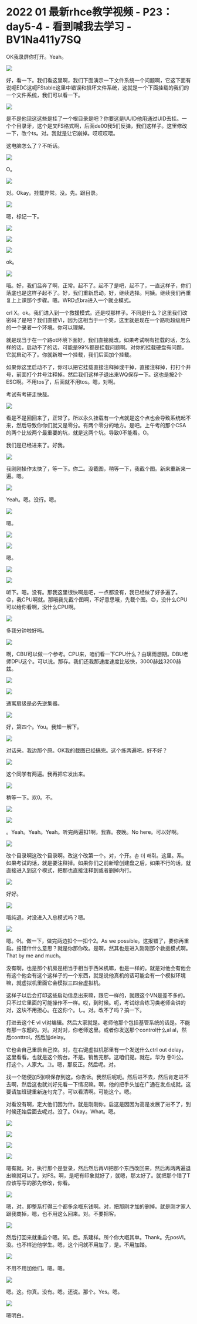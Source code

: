 # 2022 01 最新rhce教学视频 - P23：day5-4 - 看到喊我去学习 - BV1Na411y7SQ

OK我录屏你打开。Yeah。

![](img/e9ca6520bd524879514e918fac3a0387_1.png)

好，看一下。我们看这里啊，我们下面演示一下文件系统一个问题啊，它这下面有说呃EDC这呃FStable这里中错误和损坏文件系统，这就是一个下面挂载的我们的一个文件系统，我们可以看一下。



![](img/e9ca6520bd524879514e918fac3a0387_3.png)

是不是他现这这些是挂了一个根目录是吧？你要这是UUID他用通过UID去挂。一个个目录牙，这个是叉FS格式啊，后面de00我5们反弹，我们这样子。这里修改一下，改个ts。对。我就是让它崩掉。哎哎哎喂。

这电脑怎么了？不听话。

![](img/e9ca6520bd524879514e918fac3a0387_5.png)

O。

![](img/e9ca6520bd524879514e918fac3a0387_7.png)

对。Okay。挂载异常。没。先。跟目录。

![](img/e9ca6520bd524879514e918fac3a0387_9.png)

嗯，标记一下。

![](img/e9ca6520bd524879514e918fac3a0387_11.png)

![](img/e9ca6520bd524879514e918fac3a0387_12.png)

![](img/e9ca6520bd524879514e918fac3a0387_13.png)

ok。

![](img/e9ca6520bd524879514e918fac3a0387_15.png)

哦。好，我们吕奔了啊，正常。起不了。起不了是吧，起不了，一直这样子，你们落底也是这样子起不了。好，我们重新启动。好，继续选择。阿姨。继续我们再重复上上课那个步骤。嗯。WRD点bra进入一个就业模式。

crl X。ok。我们进入到一个救援模式。还是哎那样子。不同是什么？这里我们改密码了是吧？我们直接VI，因为这相当于一个笑，这里就是现在一个路呃超级用户的一个录者一个环境。你可以理解。

就是现当于在一个路ot环境下面好，我们直接就改。如果考试啊有挂载的话，怎么样的话，启动不了的话，可能是99%都是挂载问题啊。对你的挂载硬盘有问题，它就启动不了。你就新增一个挂载，我们后面加个挂载。

如果你这里启动不了，你可以把它挂载直接注释掉或干掉，直接注释掉，打打个井号，前面打个井号注释掉。然后我们这样子退出来WQ保存一下。这也是按2个ESC啊。不用tos了，后面就不用tos。嗯，对啊。

考试有考研走快哉。

![](img/e9ca6520bd524879514e918fac3a0387_17.png)

看是不是回回来了，正常了。所以永久挂载有一个点就是这个点也会导致系统起不来，然后导致你你们就又是零分。有两个零分的地方。是吧。上午考的那个CSA的两个比较两个最重要的坑，就是这两个坑。导致0不能看。O。

我们是已经进来了。好我。

![](img/e9ca6520bd524879514e918fac3a0387_19.png)

我刚刚操作太快了，等一下。你二。没截图，稍等一下，我截个图。新来重新来一遍。嗯。

![](img/e9ca6520bd524879514e918fac3a0387_21.png)

Yeah。嗯。没行。嗯。

![](img/e9ca6520bd524879514e918fac3a0387_23.png)

嗯。

![](img/e9ca6520bd524879514e918fac3a0387_25.png)

![](img/e9ca6520bd524879514e918fac3a0387_26.png)

嗯。

![](img/e9ca6520bd524879514e918fac3a0387_28.png)

![](img/e9ca6520bd524879514e918fac3a0387_29.png)

听下。嗯。没有。那我这里很快啊是吧，一点都没有，我已经做了好多遍了。😊，我CPU啊就。那哦我先截个图啊，不好意思哦，先截个图。😊，没什么CPU可以给你看啊，没什么CPU啊。



![](img/e9ca6520bd524879514e918fac3a0387_31.png)

多我分钟啦好吗。

![](img/e9ca6520bd524879514e918fac3a0387_33.png)

啊，CBU可以做一个参考。CPU来，咱们看一下CPU什么？由璃雨想期。DBU老师DPU这个。可以说。那存。我们还我那速度速度比较快，3000赫兹3200赫兹。



![](img/e9ca6520bd524879514e918fac3a0387_35.png)

![](img/e9ca6520bd524879514e918fac3a0387_36.png)

通寓扇级是必先逆集器。

![](img/e9ca6520bd524879514e918fac3a0387_38.png)

好，第四个。You。我知一解下。

![](img/e9ca6520bd524879514e918fac3a0387_40.png)

对话来。我边那个原。OK我的截图已经搞完。这个练两遍吧，好不好？

![](img/e9ca6520bd524879514e918fac3a0387_42.png)

这个同学有两遍。我再把它发出来。

![](img/e9ca6520bd524879514e918fac3a0387_44.png)

稍等一下。欢0。不。

![](img/e9ca6520bd524879514e918fac3a0387_46.png)

![](img/e9ca6520bd524879514e918fac3a0387_47.png)

。Yeah。Yeah。Yeah。听完两遍扣1啊，我靠。夜晚。No here。可以好啊。

![](img/e9ca6520bd524879514e918fac3a0387_49.png)

改个目录啊这改个目录啊。改这个改第一个。对，个开。손 더 해줘。这里。系。如果考试的话，就是要注释掉。如果你们之前新增创建盘之后，如果不行的话，就直接进入到这个模式，把那也直接注释到或者删掉内行。



![](img/e9ca6520bd524879514e918fac3a0387_51.png)

好好。

![](img/e9ca6520bd524879514e918fac3a0387_53.png)

哦纯退。对没进入入总模式吗？嗯。

![](img/e9ca6520bd524879514e918fac3a0387_55.png)

嗯。어。做一下，做完两边扣个一扣个2。As we possible。这报错了，要你再重启。报错什什么意思？就是你那你改。是啊，然其也是进入刚刚那个救援模式啊。That by me and much。

没有啊，也是那个机房是相当于相当于西米机嘛，也是一样的。就是对他会有他会有这个他会有这个这样子的一个东西，就是说他真机的话可能会有一个模拟环境嘛，就虚拟机里面它会模拟三四台虚拟机。

这样子以后会打印这些启动信息出来嘛，跟它一样的，就跟这个VN是差不多的。只不过它里面的可能操作不一样。哎，到时候。呃，考试综合练习类老师会讲的对，这块不用担心。在这你个。し。对。改不了吗？搞一下。

打进去这个E vI vI对编辑。然后大家就是。老师他那个包括基管系统的话是。不能有那一东题的。对。对对对，你老师这里。或者你发送那个control什么al al，然后conttrol，然后加delay。

它也会自己重启自己控。对，在右键虚拟机那里有一个发送什么ctrl out delay，这里看看。也就是这个购台。不是。销售完那。这咱们提。就在。华为 좋아公。打这个。人家大。그。嗯，那反正。然后呢。对。

找一个随便加5张呗保存到这。你告诉。我然后呢呃。然后进不去，然后肯定进不去啊，然后这也就刘好先看一下情况嘛。啊，他的把手头加在广通在发点成就。这要请加班键重新连句完了。可以看清啊。可能这个。嗯。

对看没有啊，定大他们因为什。就是刚刚你。启这是因因为高是发展了进不了，到时候还始后面去呢对。没了。Okay。What。嗯。



![](img/e9ca6520bd524879514e918fac3a0387_57.png)

![](img/e9ca6520bd524879514e918fac3a0387_58.png)

![](img/e9ca6520bd524879514e918fac3a0387_59.png)

![](img/e9ca6520bd524879514e918fac3a0387_60.png)

嗯有就。对，执行那个是登录，然后然后再VI把那个东西改回来，然后再两两遍退出嘛就可以了。对FS。啊，是吧有印象就好了，就嗯，那太好了。就把那个错了T应该写写的那先修改，你看。



![](img/e9ca6520bd524879514e918fac3a0387_62.png)

嗯，对。即整系打得三个都多余嘅东钱啊。对，把那刚才加的删掉。就是刚才家人跟我商掉，嗯，也不用这么回来。对。不要把客。



![](img/e9ca6520bd524879514e918fac3a0387_64.png)

然后打回来就重启个嗯。知。后。系建样。所个你大嘅其单。Thank。先posVI。没。也不样迫他学生。嗯，这个问就不用加了，是。不用加踏。



![](img/e9ca6520bd524879514e918fac3a0387_66.png)

不用不用加他们。嗯。嗯。

![](img/e9ca6520bd524879514e918fac3a0387_68.png)

嗯。这。你真。没有。嗯。还说。那个。Yes。嗯。

![](img/e9ca6520bd524879514e918fac3a0387_70.png)

嗯明白。